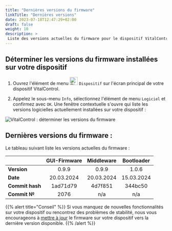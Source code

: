 ```yaml
---
title: "Dernières versions du firmware"
linkTitle: "Dernières versions"
date: 2023-07-18T12:47:29+02:00
draft: false
weight: 10
description: >
 Liste des versions actuelles du firmware pour le dispositif VitalControl.
---
```


## Déterminer les versions du firmware installées sur votre dispositif

1. Ouvrez l'élément de menu <img src="/icons/device.svg" width="25" align="bottom" alt="Dispositif" /> `Dispositif` sur l'écran principal de votre dispositif VitalControl.

2. Appelez le sous-menu `Info`, sélectionnez l'élément de menu `Logiciel` et confirmez avec `OK`. Une fenêtre contextuelle s'ouvre qui liste les versions logicielles actuellement installées sur votre dispositif :

![VitalControl : déterminer les versions du firmware](../images/firmware-versions.png "Afficher les versions du firmware")

## Dernières versions du firmware :

Le tableau suivant liste les versions actuelles du firmware :

|                 | GUI-Firmware | Middleware  | Bootloader |
|-----------------|:------------:|:-----------:|:----------:|
| **Version**     | 0.9.9        | 0.9.9       | 1.0.6      |
| **Date**        | 20.03.2024   | 20.03.2024  | 15.03.2024 |
| **Commit hash** | 1ad71d79     | 4d7f851     | 344bc50    |
| **Commit №**    | 2076         | n/a         | n/a        |

{{% alert title="Conseil" %}}
Si vous manquez de nouvelles fonctionnalités sur votre dispositif ou rencontrez des problèmes de stabilité, nous vous encourageons à [mettre à jour](../update/) le firmware sur votre dispositif vers la dernière version disponible.
{{% /alert %}}



